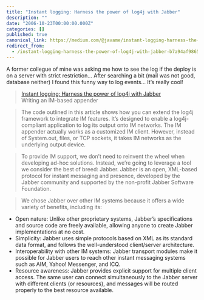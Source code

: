 ```yaml
---
title: "Instant logging: Harness the power of log4j with Jabber"
description: ""
date: "2006-10-23T00:00:00.000Z"
categories: []
published: true
canonical_link: https://medium.com/@javame/instant-logging-harness-the-power-of-log4j-with-jabber-b7a94af98658
redirect_from:
  - /instant-logging-harness-the-power-of-log4j-with-jabber-b7a94af98658
---
```


A former collegue of mine was asking me how to see the log if the deploy is on a server with strict restriction… After searching a bit (mail was not good, database neither) I found this funny way to log events… It’s really cool!

> [Instant logging: Harness the power of log4j with Jabber](http://www-128.ibm.com/developerworks/java/library/j-instlog/)  
> Writing an IM-based appender

> The code outlined in this article shows how you can extend the log4j framework to integrate IM features. It’s designed to enable a log4j-compliant application to log its output onto IM networks. The IM appender actually works as a customized IM client. However, instead of System.out, files, or TCP sockets, it takes IM networks as the underlying output device.

> To provide IM support, we don’t need to reinvent the wheel when developing ad-hoc solutions. Instead, we’re going to leverage a tool we consider the best of breed: Jabber. Jabber is an open, XML-based protocol for instant messaging and presence, developed by the Jabber community and supported by the non-profit Jabber Software Foundation.

> We chose Jabber over other IM systems because it offers a wide variety of benefits, including its:

-   Open nature: Unlike other proprietary systems, Jabber’s specifications and source code are freely available, allowing anyone to create Jabber implementations at no cost.
-   Simplicity: Jabber uses simple protocols based on XML as its standard data format, and follows the well-understood client/server architecture.
-   Interoperability with other IM systems: Jabber transport modules make it possible for Jabber users to reach other instant messaging systems such as AIM, Yahoo! Messenger, and ICQ.
-   Resource awareness: Jabber provides explicit support for multiple client access. The same user can connect simultaneously to the Jabber server with different clients (or resources), and messages will be routed properly to the best resource available.
